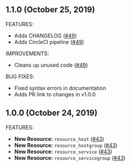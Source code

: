 ## 1.1.0 (October 25, 2019)

FEATURES:

* Adds CHANGELOG ([#49](https://github.com/devopsdunkin/terraform-provider-nagios/pull/49))
* Adds CircleCI pipeline ([#49](https://github.com/devopsdunkin/terraform-provider-nagios/pull/49))

IMPROVEMENTS:

* Cleans up unused code ([#49](https://github.com/devopsdunkin/terraform-provider-nagios/pull/49))

BUG FIXES:

* Fixed syntax errors in documentation
* Adds PR link to changes in v1.0.0

## 1.0.0 (October 24, 2019)

FEATURES:

* **New Resource:** `resource_host` ([#43](https://github.com/devopsdunkin/terraform-provider-nagios/pull/43))
* **New Resource:** `resource_hostgroup` ([#43](https://github.com/devopsdunkin/terraform-provider-nagios/pull/43))
* **New Resource:** `resource_service` ([#43](https://github.com/devopsdunkin/terraform-provider-nagios/pull/43))
* **New Resource:** `resource_servicegroup` ([#43](https://github.com/devopsdunkin/terraform-provider-nagios/pull/43))